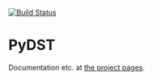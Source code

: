 [![Build Status](https://travis-ci.org/Kristianuruplarsen/PyDST.svg?branch=master)](https://travis-ci.org/Kristianuruplarsen/PyDST)

# PyDST
Documentation etc. at [the project pages](https://kristianuruplarsen.github.io/PyDST/).

